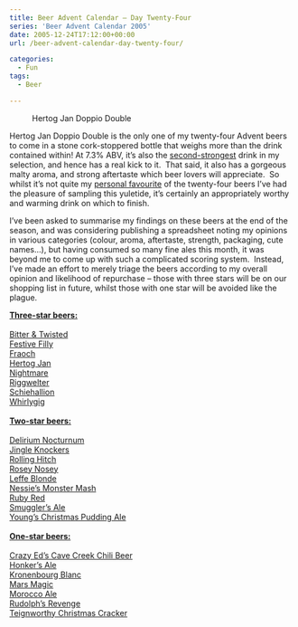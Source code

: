 ```yaml
---
title: Beer Advent Calendar – Day Twenty-Four
series: 'Beer Advent Calendar 2005'
date: 2005-12-24T17:12:00+00:00
url: /beer-advent-calendar-day-twenty-four/

categories:
  - Fun
tags:
  - Beer

---
```

<figure class="wp-block-image"><img decoding="async" src="https://blogstouks01.z33.web.core.windows.net/2023/08/hertog-jan-doppio-double_76906363_o.jpg" alt="" /><figcaption class="wp-element-caption">Hertog Jan Doppio Double</figcaption></figure> 

Hertog Jan Doppio Double is the only one of my twenty-four Advent beers to come in a stone cork-stoppered bottle that weighs more than the drink contained within! At 7.3% ABV, it’s also the [second-strongest][1] drink in my selection, and hence has a real kick to it.&nbsp; That said, it also has a gorgeous malty aroma, and strong aftertaste which beer lovers will appreciate.&nbsp; So whilst it’s not quite my [personal favourite][2] of the twenty-four beers I’ve had the pleasure of sampling this yuletide, it’s certainly an appropriately worthy and warming drink on which to finish.

I’ve been asked to summarise my findings on these beers at the end of the season, and was considering publishing a spreadsheet noting my opinions in various categories (colour, aroma, aftertaste, strength, packaging, cute names&#8230;), but having consumed so many fine ales this month, it was beyond me to come up with such a complicated scoring system.&nbsp; Instead, I’ve made an effort to merely triage the beers according to my overall opinion and likelihood of repurchase &#8211; those with three stars will be on our shopping list in future, whilst those with one star will be avoided like the plague.

**<u>Three-star beers:</u>**  
&nbsp;  
 [Bitter & Twisted][3]  
[Festive Filly][3]  
[Fraoch][4]  
[Hertog Jan][5]  
[Nightmare][6]  
[Riggwelter][2]  
[Schiehallion][7]  
[Whirlygig][8]  
&nbsp;  
**<u>Two-star beers:</u>**  
&nbsp;  
 [Delirium Nocturnum][1]  
[Jingle Knockers][4]  
[Rolling Hitch][1]  
[Rosey Nosey][9]  
[Leffe Blonde][10]  
[Nessie’s Monster Mash][3]  
[Ruby Red][11]  
[Smuggler’s Ale][12]  
[Young’s Christmas Pudding Ale][13]  
&nbsp;  
**<u>One-star beers:</u>**  
&nbsp;  
 [Crazy Ed’s Cave Creek Chili Beer][14]  
[Honker’s Ale][15]  
[Kronenbourg Blanc][16]  
[Mars Magic][17]  
[Morocco Ale][18]  
[Rudolph’s Revenge][19]  
[Teignworthy Christmas Cracker][20]<!--kg-card-end: html-->

 [1]: https://blog.iannelson.uk/beer-advent-calendar-days-sixteen-and-seventeen/
 [2]: https://blog.iannelson.uk/beer-advent-calendar-day-six/
 [3]: https://blog.iannelson.uk/beer-advent-calendar-days-thirteen-fourteen-and-fifteen/
 [4]: https://blog.iannelson.uk/beer-advent-calendar-day-twenty-two/
 [5]: https://blog.iannelson.uk/beer-advent-calendar-day-twenty-four/
 [6]: https://blog.iannelson.uk/beer-advent-calendar-day-four/
 [7]: https://blog.iannelson.uk/beer-advent-calendar-day-three/
 [8]: https://blog.iannelson.uk/beer-advent-calendar-day-ten/
 [9]: https://blog.iannelson.uk/beer-advent-calendar-day-nine/
 [10]: https://blog.iannelson.uk/beer-advent-calendar-day-twelve/
 [11]: https://blog.iannelson.uk/beer-advent-calendar-day-twenty-three/
 [12]: https://blog.iannelson.uk/beer-advent-calendar-day-nineteen/
 [13]: https://blog.iannelson.uk/beer-advent-calendar-day-one/
 [14]: https://blog.iannelson.uk/beer-advent-calendar-day-two
 [15]: https://blog.iannelson.uk/beer-advent-calendar-day-twenty/
 [16]: https://blog.iannelson.uk/beer-advent-calendar-day-seven/
 [17]: https://blog.iannelson.uk/beer-advent-calendar-day-eight/
 [18]: https://blog.iannelson.uk/beer-advent-calendar-day-eighteen/
 [19]: https://blog.iannelson.uk/beer-advent-calendar-day-eleven/
 [20]: https://blog.iannelson.uk/beer-advent-calendar-day-five/